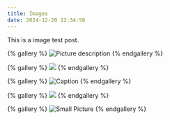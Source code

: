 ```yaml
---
title: Images
date: 2024-12-20 12:34:56
---
```



This is a image test post.

{% gallery %}
![Picture description](https://gcore.jsdelivr.net/gh/volantis-x/cdn-wallpaper-minimalist/2020/025.jpg)
{% endgallery %}


{% gallery %}
![](https://cdn.jsdelivr.net/gh/hexojs/hexo-theme-unit-test@master/source/assets/wallpaper-2572384.jpg)
{% endgallery %}


{% gallery %}
![Caption](https://cdn.jsdelivr.net/gh/hexojs/hexo-theme-unit-test@master/source/assets/wallpaper-2311325.jpg)
{% endgallery %}

{% gallery %}
![](https://cdn.jsdelivr.net/gh/hexojs/hexo-theme-unit-test@master/source/assets/wallpaper-878514.jpg)
{% endgallery %}

{% gallery %}
![Small Picture](https://placehold.it/350x150.jpg)
{% endgallery %}
